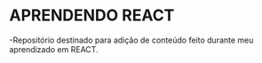 # APRENDENDO REACT
-Repositório destinado para adição de conteúdo feito durante meu aprendizado em REACT.